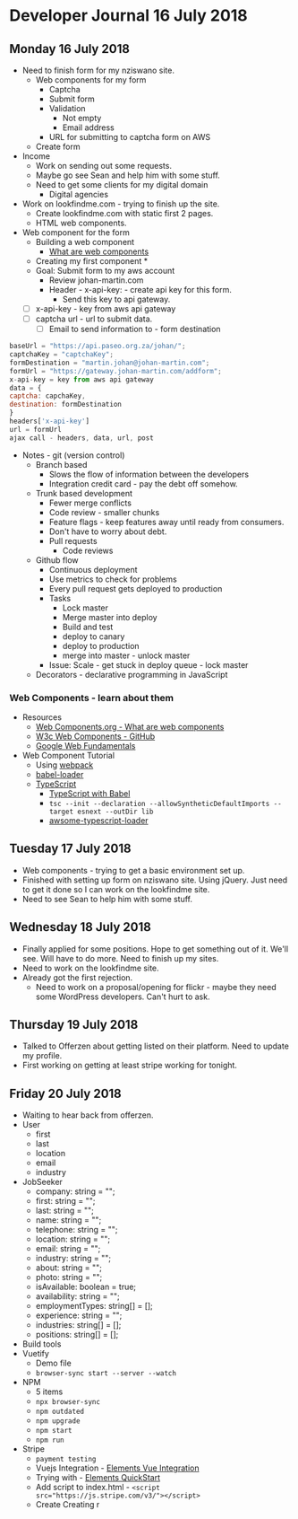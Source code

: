 # Developer Journal 16 July 2018
## Monday 16 July 2018
* Need to finish form for my nziswano site.
    * Web components for my form
        * Captcha
        * Submit form
        * Validation
            * Not empty
            * Email address
        * URL for submitting to captcha form on AWS
    * Create form
* Income
    * Work on sending out some requests.
    * Maybe go see Sean and help him with some stuff.
    * Need to get some clients for my digital domain
        * Digital agencies
* Work on lookfindme.com - trying to finish up the site.
    * Create lookfindme.com with static first 2 pages.
    * HTML web components.
* Web component for the form
    * Building a web component
        * [What are web components](https://www.webcomponents.org/introduction#what-are-web-components-)
    * Creating my first component
        * 
    * Goal: Submit form to my aws account
        * Review johan-martin.com
        * Header - x-api-key: - create api key for this form.
            * Send this key to api gateway.
    - [ ] x-api-key - key from aws api gateway
    - [ ] captcha url - url to submit data.
        - [ ] Email to send information to - form destination
```js
baseUrl = "https://api.paseo.org.za/johan/";
captchaKey = "captchaKey";
formDestination = "martin.johan@johan-martin.com";
formUrl = "https://gateway.johan-martin.com/addform";
x-api-key = key from aws api gateway
data = {
captcha: capchaKey,
destination: formDestination 
}
headers['x-api-key']
url = formUrl
ajax call - headers, data, url, post
```

* Notes - git (version control)
    * Branch based
        * Slows the flow of information between the developers
        * Integration credit card - pay the debt off somehow.
    * Trunk based development
        * Fewer merge conflicts
        * Code review - smaller chunks
        * Feature flags - keep features away until ready from consumers.
        * Don't have to worry about debt.
        * Pull requests
            * Code reviews
    * Github flow
        * Continuous deployment
        * Use metrics to check for problems
        * Every pull request gets deployed to production
        * Tasks
            * Lock master
            * Merge master into deploy
            * Build and test
            * deploy to canary
            * deploy to production
            * merge into master - unlock master
        * Issue: Scale - get stuck in deploy queue - lock master
    * Decorators - declarative programming in JavaScript
### Web Components - learn about them
* Resources
    * [Web Components.org - What are web components](https://www.webcomponents.org/introduction#specifications)
    * [W3c Web Components - GitHub](https://github.com/w3c/webcomponents/)
    * [Google Web Fundamentals](https://developers.google.com/web/fundamentals/web-components/)
* Web Component Tutorial
    * Using [webpack](https://webpack.js.org/concepts/) 
    * [babel-loader](https://github.com/babel/babel-loader)
    * [TypeScript](https://www.typescriptlang.org/index.html)
        * [TypeScript with Babel](https://github.com/Microsoft/TypeScript-Babel-Starter#readme)
        * `tsc --init --declaration --allowSyntheticDefaultImports --target esnext --outDir lib`
        * [awsome-typescript-loader](https://github.com/s-panferov/awesome-typescript-loader)
## Tuesday 17 July 2018
* Web components - trying to get a basic environment set up.
* Finished with setting up form on nziswano site. Using jQuery. Just need to get it done so I can work on the lookfindme site.
* Need to see Sean to help him with some stuff.
## Wednesday 18 July 2018
* Finally applied for some positions. Hope to get something out of it. We'll see. Will have to do more. Need to finish up my sites.
* Need to work on the lookfindme site.
* Already got the first rejection.
    * Need to work on a proposal/opening for flickr - maybe they need some WordPress developers. Can't hurt to ask.
## Thursday 19 July 2018
* Talked to Offerzen about getting listed on their platform. Need to update my profile.
* First working on getting at least stripe working for tonight.
## Friday 20 July 2018
* Waiting to hear back from offerzen.
* User
    * first
    * last
    * location
    * email
    * industry
* JobSeeker
  * company: string = "";
  * first: string = "";
  * last: string = "";
  * name: string = "";
  * telephone: string = "";
  * location: string = "";
  * email: string = "";
  * industry: string = "";
  * about: string = "";
  * photo: string = "";
  * isAvailable: boolean = true;
  * availability: string = "";
  * employmentTypes: string[] = [];
  * experience: string = "";
  * industries: string[] = [];
  * positions: string[] = [];
* Build tools
* Vuetify
    * Demo file
    * `browser-sync start --server --watch`
* NPM
    * 5 items
    * `npx browser-sync`
    * `npm outdated`
    * `npm upgrade`
    * `npm start`
    * `npm run`
* Stripe
    * `payment testing`
    * Vuejs Integration - [Elements Vue Integration](https://alligator.io/vuejs/stripe-elements-vue-integration/)
    * Trying with - [Elements QuickStart](https://stripe.com/docs/stripe-js/elements/quickstart)
    * Add script to index.html - `<script src="https://js.stripe.com/v3/"></script>`
    * Create Creating r